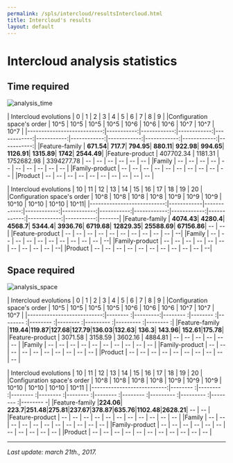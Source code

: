 ```yaml
---
permalink: /spls/intercloud/resultsIntercloud.html
title: Intercloud's results
layout: default
---
```

# Intercloud analysis statistics

## Time required

![analysis_time]({{site.baseurl}}/assets/logintercloudTime.png)

| Intercloud evolutions      |         0  |          1  |          2  |          3  |         4  |          5  |          6  |          7  |          8  |         9  |
|Configuration space's order |      10^5  |       10^5  |       10^5  |       10^5  |      10^6  |      10^6   |       10^6  |       10^7  |       10^7  |      10^7  |
|---------------------------:|-----------:|------------:|------------:|------------:|-----------:|------------:|------------:|------------:|------------:|-----------:|
|Feature-family              |  **671.54**|    **717.7**|   **794.95**|   **880.11**|  **922.98**|   **994.65**|  **1126.91**|  **1315.89**|     **1742**| **2544.49**|
|Feature-product             | 407702.34  |    1181.31  | 1752682.98  | 3394277.78  |        --  |         --  |         --  |         --  |         --  |        --  |
|Family                      |        --  |         --  |         --  |         --  |        --  |         --  |         --  |         --  |         --  |        --  |
|Family-product              |        --  |         --  |         --  |         --  |        --  |         --  |         --  |         --  |         --  |        --  |
|Product                     |        --  |         --  |         --  |         --  |        --  |         --  |         --  |         --  |         --  |        --  |

| Intercloud evolutions      |        10  |         11  |         12  |         13  |        14  |         15  |         16  |         17  |         18  |        19  |    20 |
|Configuration space's order |      10^8  |       10^8  |      10^8   |       10^8  |      10^9  |       10^9  |       10^9  |      10^10  |      10^10  |     10^10  |  10^11|
|---------------------------:|------------|------------:|------------:|------------:|-----------:|------------:|------------:|------------:|------------:|-----------:|-------|
|Feature-family              | **4074.43**|   **4280.4**|   **4568.7**|   **5344.4**| **3936.76**|  **6719.68**| **12829.35**| **25588.69**| **67156.86**|        --  |     --|
|Feature-product             |        --  |         --  |         --  |         --  |        --  |         --  |         --  |         --  |         --  |        --  |     --|
|Family                      |        --  |         --  |         --  |         --  |        --  |         --  |         --  |         --  |         --  |        --  |     --|
|Family-product              |        --  |         --  |         --  |         --  |        --  |         --  |         --  |         --  |         --  |        --  |     --|
|Product                     |        --  |         --  |         --  |         --  |        --  |         --  |         --  |         --  |         --  |        --  |     --|

## Space required

![analysis_space]({{site.baseurl}}/assets/intercloudSpace.png)


| Intercloud evolutions      |       0  |        1 |       2  |       3  |       4  |       5  |       6  |        7  |        8  |       9  |
|Configuration space's order |    10^5  |     10^5 |    10^5  |    10^5  |    10^6  |    10^6  |    10^6  |     10^7  |     10^7  |    10^7  |
|---------------------------:|-------- :|---------:|-------- :|-------- :|-------- :|-------- :|-------- :|--------- :|--------- :|-------- :|
|Feature-family              |**119.44**|**119.87**|**127.68**|**127.79**|**136.03**|**132.63**| **136.3**| **143.96**| **152.61**|**175.78**|
|Feature-product             | 3071.58  |  3158.59 | 3602.16  | 4884.81  |      --  |      --  |      --  |       --  |       --  |      --  |
|Family                      |      --  |       -- |      --  |      --  |      --  |      --  |      --  |       --  |       --  |      --  |
|Family-product              |      --  |       -- |      --  |      --  |      --  |      --  |      --  |       --  |       --  |      --  |
|Product                     |      --  |       -- |      --  |      --  |      --  |      --  |      --  |       --  |       --  |      --  |

| Intercloud evolutions      |      10  |      11  |      12  |      13  |      14  |      15  |      16  |       17  |       18  |      19  |      20  |
|Configuration space's order |    10^8  |    10^8  |    10^8  |    10^8  |    10^9  |    10^9  |    10^9  |    10^10  |    10^10  |   10^10  |   10^11  |
|---------------------------:|-------- :|-------- :|-------- :|-------- :|-------- :|-------- :|-------- :|--------- :|--------- :|-------- :|-------- -|
|Feature-family              |**224.06**| **223.7**|**251.48**|**275.81**|**237.67**|**378.87**|**635.76**|**1102.48**|**2628.21**|      --  |      --  |
|Feature-product             |      --  |      --  |      --  |      --  |      --  |      --  |      --  |       --  |       --  |      --  |      --  |
|Family                      |      --  |      --  |      --  |      --  |      --  |      --  |      --  |       --  |       --  |      --  |      --  |
|Family-product              |      --  |      --  |      --  |      --  |      --  |      --  |      --  |       --  |       --  |      --  |      --  |
|Product                     |      --  |      --  |      --  |      --  |      --  |      --  |      --  |       --  |       --  |      --  |      --  |

---
*Last update: march 21th., 2017.*










<script>
  (function(i,s,o,g,r,a,m){i['GoogleAnalyticsObject']=r;i[r]=i[r]||function(){
  (i[r].q=i[r].q||[]).push(arguments)},i[r].l=1*new Date();a=s.createElement(o),
  m=s.getElementsByTagName(o)[0];a.async=1;a.src=g;m.parentNode.insertBefore(a,m)
  })(window,document,'script','https://www.google-analytics.com/analytics.js','ga');

  ga('create', 'UA-91211747-1', 'auto');
  ga('send', 'pageview');

</script>

